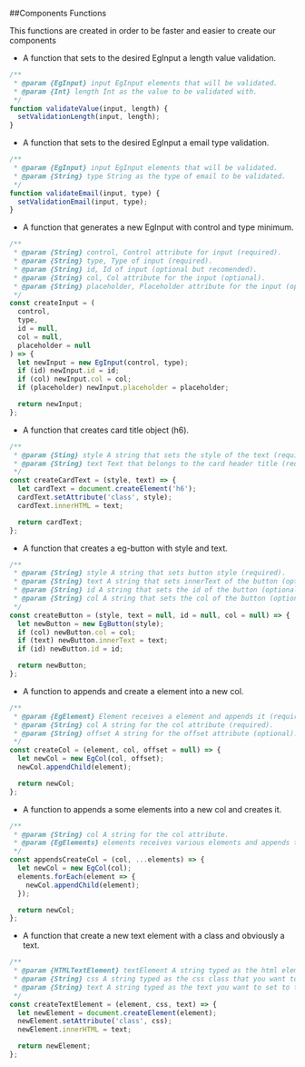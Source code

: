 ##Components Functions

This functions are created in order to be faster and easier to create our components

- A function that sets to the desired EgInput a length value validation.

```javascript
/**
 * @param {EgInput} input EgInput elements that will be validated.
 * @param {Int} length Int as the value to be validated with.
 */
function validateValue(input, length) {
  setValidationLength(input, length);
}
```

- A function that sets to the desired EgInput a email type validation.

```javascript
/**
 * @param {EgInput} input EgInput elements that will be validated.
 * @param {String} type String as the type of email to be validated.
 */
function validateEmail(input, type) {
  setValidationEmail(input, type);
}
```

- A function that generates a new EgInput with control and type minimum.

```javascript
/**
 * @param {String} control, Control attribute for input (required).
 * @param {String} type, Type of input (required).
 * @param {String} id, Id of input (optional but recomended).
 * @param {String} col, Col attribute for the input (optional).
 * @param {String} placeholder, Placeholder attribute for the input (optional)
 */
const createInput = (
  control,
  type,
  id = null,
  col = null,
  placeholder = null
) => {
  let newInput = new EgInput(control, type);
  if (id) newInput.id = id;
  if (col) newInput.col = col;
  if (placeholder) newInput.placeholder = placeholder;

  return newInput;
};
```

- A function that creates card title object (h6).

```javascript
/**
 * @param {Sting} style A string that sets the style of the text (required).
 * @param {String} text Text that belongs to the card header title (required).
 */
const createCardText = (style, text) => {
  let cardText = document.createElement('h6');
  cardText.setAttribute('class', style);
  cardText.innerHTML = text;

  return cardText;
};
```

- A function that creates a eg-button with style and text.

```javascript
/**
 * @param {String} style A string that sets button style (required).
 * @param {String} text A string that sets innerText of the button (optional but recommended).
 * @param {String} id A string that sets the id of the button (optional but recommended).
 * @param {String} col A string that sets the col of the button (optional).
 */
const createButton = (style, text = null, id = null, col = null) => {
  let newButton = new EgButton(style);
  if (col) newButton.col = col;
  if (text) newButton.innerText = text;
  if (id) newButton.id = id;

  return newButton;
};
```

- A function to appends and create a element into a new col.

```javascript
/**
 * @param {EgElement} Element receives a element and appends it (required).
 * @param {String} col A string for the col attribute (required).
 * @param {String} offset A string for the offset attribute (optional).
 */
const createCol = (element, col, offset = null) => {
  let newCol = new EgCol(col, offset);
  newCol.appendChild(element);

  return newCol;
};
```

- A function to appends a some elements into a new col and creates it.

```javascript
/**
 * @param {String} col A string for the col attribute.
 * @param {EgElements} elements receives various elements and appends them into the new col.
 */
const appendsCreateCol = (col, ...elements) => {
  let newCol = new EgCol(col);
  elements.forEach(element => {
    newCol.appendChild(element);
  });

  return newCol;
};
```

- A function that create a new text element with a class and obviously a text.

```javascript
/**
 * @param {HTMLTextElement} textElement A string typed as the html element that you want to create(required).
 * @param {String} css A string typed as the css class that you want to set to the object (required).
 * @param {String} text A string typed as the text you want to set to the element (required).
 */
const createTextElement = (element, css, text) => {
  let newElement = document.createElement(element);
  newElement.setAttribute('class', css);
  newElement.innerHTML = text;

  return newElement;
};
```
